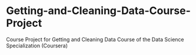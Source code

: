 Getting-and-Cleaning-Data-Course-Project
========================================

Course Project for Getting and Cleaning Data Course of the Data Science Specialization (Coursera)
